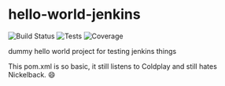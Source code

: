# hello-world-jenkins

![Build Status](https://shields.us-east-1.conductor.sh/jenkins/s/http/jenkins-beta.infra.us-east-1.conductor.sh/devops/release-builds/hello-world-jenkins.svg)
![Tests](https://shields.us-east-1.conductor.sh/jenkins/t/http/jenkins-beta.infra.us-east-1.conductor.sh/devops/release-builds/hello-world-jenkins.svg)
![Coverage](https://shields.us-east-1.conductor.sh/jenkins/j/http/jenkins-beta.infra.us-east-1.conductor.sh/devops/release-builds/hello-world-jenkins.svg)

dummy hello world project for testing jenkins things

This pom.xml is so basic, it still listens to Coldplay and still hates Nickelback. :smile:


